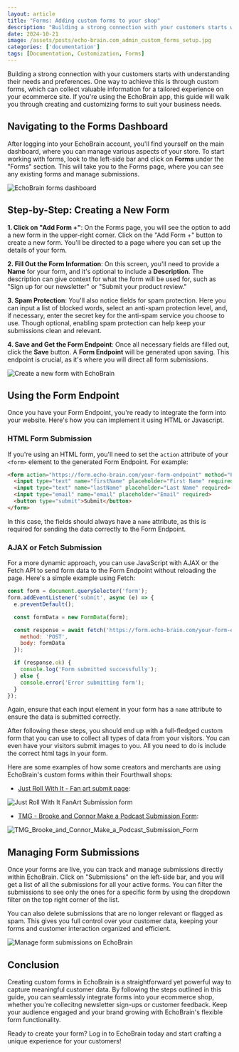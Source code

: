 ```yaml
---
layout: article
title: "Forms: Adding custom forms to your shop"
description: "Building a strong connection with your customers starts with understanding their needs and preferences. One way to achieve this is through custom forms, which can collect valuable information for a tailored experience on your ecommerce site. If you’re using the EchoBrain app, this guide will walk you through creating and customizing forms to suit your business needs."
date: 2024-10-21
image: /assets/posts/echo-brain.com_admin_custom_forms_setup.jpg
categories: ['documentation']
tags: [Documentation, Customization, Forms]
---
```


Building a strong connection with your customers starts with understanding their needs and preferences. One way to achieve this is through custom forms, which can collect valuable information for a tailored experience on your ecommerce site. If you're using the EchoBrain app, this guide will walk you through creating and customizing forms to suit your business needs.

## Navigating to the Forms Dashboard
After logging into your EchoBrain account, you'll find yourself on the main dashboard, where you can manage various aspects of your store. To start working with forms, look to the left-side bar and click on **Forms** under the "Forms" section. This will take you to the Forms page, where you can see any existing forms and manage submissions.

![EchoBrain forms dashboard](/assets/posts/echobrain_dashboard_forms_1.jpg)

## Step-by-Step: Creating a New Form
**1. Click on "Add Form +"**: On the Forms page, you will see the option to add a new form in the upper-right corner. Click on the "Add Form +" button to create a new form. You'll be directed to a page where you can set up the details of your form.

**2. Fill Out the Form Information**: On this screen, you'll need to provide a **Name** for your form, and it's optional to include a **Description**. The description can give context for what the form will be used for, such as "Sign up for our newsletter" or "Submit your product review."

**3. Spam Protection**: You'll also notice fields for spam protection. Here you can input a list of blocked words, select an anti-spam protection level, and, if necessary, enter the secret key for the anti-spam service you choose to use. Though optional, enabling spam protection can help keep your submissions clean and relevant.

**4. Save and Get the Form Endpoint**: Once all necessary fields are filled out, click the **Save** button. A **Form Endpoint** will be generated upon saving. This endpoint is crucial, as it's where you will direct all form submissions.

![Create a new form with EchoBrain](/assets/posts/echobrain_dashboard_create_form.jpg)


## Using the Form Endpoint
Once you have your Form Endpoint, you're ready to integrate the form into your website. Here's how you can implement it using HTML or Javascript.

### HTML Form Submission
If you're using an HTML form, you'll need to set the `action` attribute of your `<form>` element to the generated Form Endpoint. For example:

```html
<form action="https://form.echo-brain.com/your-form-endpoint" method="POST" enctype="multipart/form-data">
  <input type="text" name="firstName" placeholder="First Name" required>
  <input type="text" name="lastName" placeholder="Last Name" required>
  <input type="email" name="email" placeholder="Email" required>
  <button type="submit">Submit</button>
</form>
```
In this case, the fields should always have a `name` attribute, as this is required for sending the data correctly to the Form Endpoint.

### AJAX or Fetch Submission
For a more dynamic approach, you can use JavaScript with AJAX or the Fetch API to send form data to the Form Endpoint without reloading the page. Here's a simple example using Fetch:

```javascript
const form = document.querySelector('form');
form.addEventListener('submit', async (e) => {
  e.preventDefault();

  const formData = new FormData(form);

  const response = await fetch('https://form.echo-brain.com/your-form-endpoint', {
    method: 'POST',
    body: formData
  });

  if (response.ok) {
    console.log('Form submitted successfully');
  } else {
    console.error('Error submitting form');
  }
});
```

Again, ensure that each input element in your form has a `name` attribute to ensure the data is submitted correctly.

After following these steps, you should end up with a full-fledged custom form that you can use to collect all types of data from your visitors. You can even have your visitors submit images to you. All you need to do is include the correct html tags in your form.

Here are some examples of how some creators and merchants are using EchoBrain's custom forms within their Fourthwall shops:

- <a href="https://jrwishow.com/pages/fanart-submit" target="_blank">Just Roll With It - Fan art submit page</a>:

![Just Roll With It FanArt Submission form](/assets/posts/JRWI_Fanart_submit_form.jpg)

- <a href="https://tmgstudios.tv/pages/form-brooke-and-connor" target="_blank">TMG - Brooke and Connor Make a Podcast Submission Form</a>:

![TMG_Brooke_and_Connor_Make_a_Podcast_Submission_Form](/assets/posts/TMG_Brooke_and_Connor_form.jpg)

## Managing Form Submissions
Once your forms are live, you can track and manage submissions directly within EchoBrain. Click on "Submissions" on the left-side bar, and you will get a list of all the submissions for all your active forms. You can filter the submissions to see only the ones for a specific form by using the dropdown filter on the top right corner of the list.

You can also delete submissions that are no longer relevant or flagged as spam. This gives you full control over your customer data, keeping your forms and customer interaction organized and efficient.

![Manage form submissions on EchoBrain](/assets/posts/echobrain_dashboard_form_submissions_1.jpg)

## Conclusion
Creating custom forms in EchoBrain is a straightforward yet powerful way to capture meaningful customer data. By following the steps outlined in this guide, you can seamlessly integrate forms into your ecommerce shop, whether you're collecitng newsletter sign-ups or customer feedback. Keep your audience engaged and your brand growing with EchoBrain's flexible form functionality.

Ready to create your form? Log in to EchoBrain today and start crafting a unique experience for your customers!


<style>
.rich-text ul {
    list-style-type: disc !important;
    margin-left: 20px !important;
}
</style>

